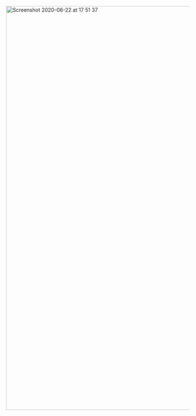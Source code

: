 <img width="1103" alt="Screenshot 2020-06-22 at 17 51 37" src="https://user-images.githubusercontent.com/33911115/85314265-25867000-b4b1-11ea-9206-58d1a241f242.png">
